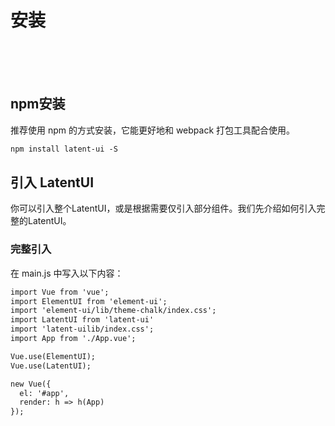 <!--
 * @Author: PT
 * @Date: 2020-04-23 18:32:14
 * @LastEditors: PT
 * @LastEditTime: 2020-04-26 17:27:55
 * @Description: 指南
 -->
# 安装
<br/><br/><br/>
## npm安装
推荐使用 npm 的方式安装，它能更好地和 webpack 打包工具配合使用。

```html
npm install latent-ui -S
```

## 引入 LatentUI
你可以引入整个LatentUI，或是根据需要仅引入部分组件。我们先介绍如何引入完整的LatentUI。

### 完整引入
在 main.js 中写入以下内容：

```html
import Vue from 'vue';
import ElementUI from 'element-ui';
import 'element-ui/lib/theme-chalk/index.css';
import LatentUI from 'latent-ui'
import 'latent-uilib/index.css';
import App from './App.vue';

Vue.use(ElementUI);
Vue.use(LatentUI);

new Vue({
  el: '#app',
  render: h => h(App)
});
```


